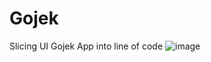 # Gojek
Slicing UI Gojek App into line of code 
![image](https://user-images.githubusercontent.com/56531526/132900174-bdfc5988-8613-48fc-be30-a7dbe1fcab98.png)
